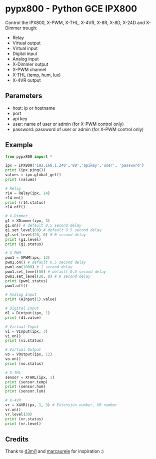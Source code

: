 # pypx800 - Python GCE IPX800

Control the IPX800, X-PWM, X-THL, X-4VR, X-8R, X-8D, X-24D and X-Dimmer trough:

- Relay
- Virtual output
- Virtual input
- Digital input
- Analog input
- X-Dimmer output
- X-PWM channel
- X-THL (temp, hum, lux)
- X-4VR output

## Parameters

- host: ip or hostname
- port
- api key
- user: name of user or admin (for X-PWM control only)
- password: password of user or admin (for X-PWM control only)

## Example

```python
from pypx800 import *

ipx = IPX800('192.168.1.240','80','apikey','user', 'password')
print (ipx.ping())
values = ipx.global_get()
print (values)

# Relay
r14 = Relay(ipx, 14)
r14.on()
print (r14.status)
r14.off()

# X-Dimmer
g1 = XDimmer(ipx, 3)
g1.on() # default 0.5 second delay
g1.set_level(80) # default 0.5 second delay
g1.set_level(20, 0) # 0 second delay
print (g1.level)
print (g1.status)

# X-PWM
pwm1 = XPWM(ipx, 12)
pwm1.on() # default 0.5 second delay
pwm1.on(1000) # 1 second delay
pwm1.set_level(50) # default 0.5 second delay
pwm1.set_level(20, 0) # 0 second delay
print (pwm1.status)
pwm1.off()

# Analog Input
print (AInput(1).value)

# Digital Input
d1 = Dintput(ipx, 1)
print (d1.value)

# Virtual Input
vi = VInput(ipx, 3)
vi.on()
print (vi.status)

# Virtual Output
vo = VOutput(ipx, 12)
vo.on()
print (vo.status)

# X-THL
sensor = XTHRL(ipx, 1)
print (sensor.temp)
print (sensor.hum)
print (sensor.lum)

# X-4VR
vr = X4VR(ipx, 1, 3) # Extension number, VR number
vr.on()
vr.level(30)
print (vr.status)
print (vr.level)
```

## Credits

Thank to [d3mi1](https://github.com/d4mi1/python-ipx800) and [marcaurele](https://github.com/marcaurele/gce-ipx800) for inspiration :)
